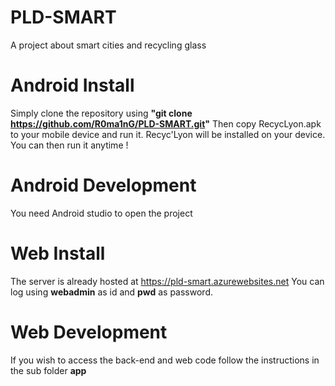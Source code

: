 # PLD-SMART
A project about smart cities and recycling glass


# Android Install
Simply clone the repository using **"git clone https://github.com/R0ma1nG/PLD-SMART.git"**
Then copy RecycLyon.apk to your mobile device and run it.
Recyc'Lyon will be installed on your device. You can then run it anytime !

# Android Development 
You need Android studio to open the project


# Web Install
The server is already hosted at https://pld-smart.azurewebsites.net
You can log using **webadmin** as id and **pwd** as password.

# Web Development
If you wish to access the back-end and web code follow the instructions in the sub folder **app**
